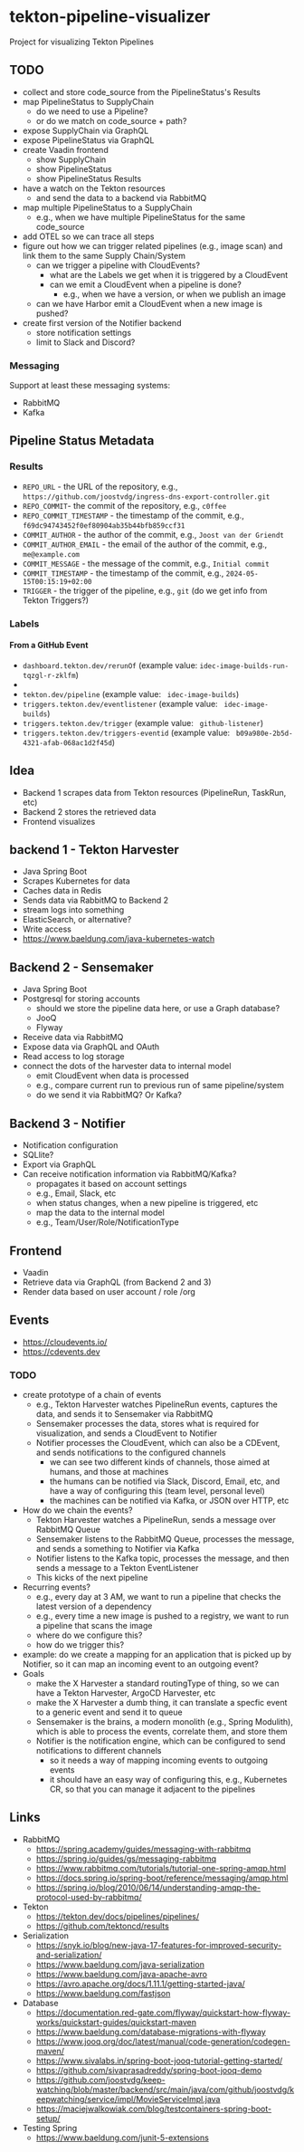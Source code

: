 # tekton-pipeline-visualizer

Project for visualizing Tekton Pipelines

## TODO

* collect and store code_source from the PipelineStatus's Results
* map PipelineStatus to SupplyChain
    * do we need to use a Pipeline?
    * or do we match on code_source + path?
* expose SupplyChain via GraphQL
* expose PipelineStatus via GraphQL
* create Vaadin frontend
    * show SupplyChain
    * show PipelineStatus
    * show PipelineStatus Results
* have a watch on the Tekton resources
    * and send the data to a backend via RabbitMQ
* map multiple PipelineStatus to a SupplyChain
    * e.g., when we have multiple PipelineStatus for the same code_source
* add OTEL so we can trace all steps
* figure out how we can trigger related pipelines (e.g., image scan) and link them to the same Supply Chain/System
    * can we trigger a pipeline with CloudEvents?
      * what are the Labels we get when it is triggered by a CloudEvent
      * can we emit a CloudEvent when a pipeline is done?
          * e.g., when we have a version, or when we publish an image
    * can we have Harbor emit a CloudEvent when a new image is pushed?
* create first version of the Notifier backend
    * store notification settings
    * limit to Slack and Discord?

### Messaging

Support at least these messaging systems:

* RabbitMQ
* Kafka


## Pipeline Status Metadata

### Results

* `REPO_URL` - the URL of the repository, e.g., `https://github.com/joostvdg/ingress-dns-export-controller.git`
* `REPO_COMMIT`- the commit of the repository, e.g., `c0ffee`
* `REPO_COMMIT_TIMESTAMP` - the timestamp of the commit, e.g., `f69dc94743452f0ef80904ab35b44bfb859ccf31`
* `COMMIT_AUTHOR` - the author of the commit, e.g., `Joost van der Griendt`
* `COMMIT_AUTHOR_EMAIL` - the email of the author of the commit, e.g., `me@example.com`
* `COMMIT_MESSAGE` - the message of the commit, e.g., `Initial commit`
* `COMMIT_TIMESTAMP` - the timestamp of the commit, e.g., `2024-05-15T00:15:19+02:00`
* `TRIGGER` - the trigger of the pipeline, e.g., `git` (do we get info from Tekton Triggers?)
 
### Labels

#### From a GitHub Event

* `dashboard.tekton.dev/rerunOf` (example value: `idec-image-builds-run-tqzgl-r-zklfm`)
* 
* `tekton.dev/pipeline` (example value: ` idec-image-builds`)
* `triggers.tekton.dev/eventlistener` (example value: ` idec-image-builds`)
* `triggers.tekton.dev/trigger` (example value: ` github-listener`)
* `triggers.tekton.dev/triggers-eventid` (example value: ` b09a980e-2b5d-4321-afab-068ac1d2f45d`) 

## Idea

* Backend 1 scrapes data from Tekton resources (PipelineRun, TaskRun, etc)
* Backend 2 stores the retrieved data
* Frontend visualizes

## backend 1 - Tekton Harvester

* Java Spring Boot
* Scrapes Kubernetes for data
* Caches data in Redis
* Sends data via RabbitMQ to Backend 2
* stream logs into something
 * ElasticSearch, or alternative?
 * Write access
* https://www.baeldung.com/java-kubernetes-watch

## Backend 2 - Sensemaker

* Java Spring Boot
* Postgresql for storing accounts
  * should we store the pipeline data here, or use a Graph database?
  * JooQ
  * Flyway
* Receive data via RabbitMQ
* Expose data via GraphQL and OAuth
* Read access to log storage
* connect the dots of the harvester data to internal model
    * emit CloudEvent when data is processed
    * e.g., compare current run to previous run of same pipeline/system
    * do we send it via RabbitMQ? Or Kafka?

## Backend 3 - Notifier

* Notification configuration
* SQLlite?
* Export via GraphQL
* Can receive notification information via RabbitMQ/Kafka?
    * propagates it based on account settings
    * e.g., Email, Slack, etc
    * when status changes, when a new pipeline is triggered, etc
    * map the data to the internal model
    * e.g., Team/User/Role/NotificationType


## Frontend

* Vaadin
* Retrieve data via GraphQL (from Backend 2 and 3)
* Render data based on user account / role /org

## Events

* https://cloudevents.io/
* https://cdevents.dev

### TODO

* create prototype of a chain of events
    * e.g., Tekton Harvester watches PipelineRun events, captures the data, and sends it to Sensemaker via RabbitMQ
    * Sensemaker processes the data, stores what is required for visualization, and sends a CloudEvent to Notifier
    * Notifier processes the CloudEvent, which can also be a CDEvent, and sends notifications to the configured channels
      * we can see two different kinds of channels, those aimed at humans, and those at machines
      * the humans can be notified via Slack, Discord, Email, etc, and have a way of configuring this (team level, personal level)
      * the machines can be notified via Kafka, or JSON over HTTP, etc
* How do we chain the events?
    * Tekton Harvester watches a PipelineRun, sends a message over RabbitMQ Queue
    * Sensemaker listens to the RabbitMQ Queue, processes the message, and sends a something to Notifier via Kafka
    * Notifier listens to the Kafka topic, processes the message, and then sends a message to a Tekton EventListener
    * This kicks of the next pipeline
* Recurring events?
    * e.g., every day at 3 AM, we want to run a pipeline that checks the latest version of a dependency
    * e.g., every time a new image is pushed to a registry, we want to run a pipeline that scans the image
    * where do we configure this?
    * how do we trigger this?
* example: do we create a mapping for an application that is picked up by Notifier, so it can map an incoming event to an outgoing event?
* Goals
    * make the X Harvester a standard routingType of thing, so we can have a Tekton Harvester, ArgoCD Harvester, etc
    * make the X Harvester a dumb thing, it can translate a specfic event to a generic event and send it to queue
    * Sensemaker is the brains, a modern monolith (e.g., Spring Modulith), which is able to process the events, correlate them, and store them
    * Notifier is the notification engine, which can be configured to send notifications to different channels
      * so it needs a way of mapping incoming events to outgoing events
      * it should have an easy way of configuring this, e.g., Kubernetes CR, so that you can manage it adjacent to the pipelines

## Links

* RabbitMQ
    * https://spring.academy/guides/messaging-with-rabbitmq 
    * https://spring.io/guides/gs/messaging-rabbitmq
    * https://www.rabbitmq.com/tutorials/tutorial-one-spring-amqp.html
    * https://docs.spring.io/spring-boot/reference/messaging/amqp.html
    * https://spring.io/blog/2010/06/14/understanding-amqp-the-protocol-used-by-rabbitmq/
* Tekton
    * https://tekton.dev/docs/pipelines/pipelines/
    * https://github.com/tektoncd/results
* Serialization
    * https://snyk.io/blog/new-java-17-features-for-improved-security-and-serialization/
    * https://www.baeldung.com/java-serialization
    * https://www.baeldung.com/java-apache-avro
    * https://avro.apache.org/docs/1.11.1/getting-started-java/
    * https://www.baeldung.com/fastjson
* Database
    * https://documentation.red-gate.com/flyway/quickstart-how-flyway-works/quickstart-guides/quickstart-maven
    * https://www.baeldung.com/database-migrations-with-flyway
    * https://www.jooq.org/doc/latest/manual/code-generation/codegen-maven/
    * https://www.sivalabs.in/spring-boot-jooq-tutorial-getting-started/
    * https://github.com/sivaprasadreddy/spring-boot-jooq-demo
    * https://github.com/joostvdg/keep-watching/blob/master/backend/src/main/java/com/github/joostvdg/keepwatching/service/impl/MovieServiceImpl.java
    * https://maciejwalkowiak.com/blog/testcontainers-spring-boot-setup/
* Testing Spring
    * https://www.baeldung.com/junit-5-extensions